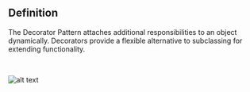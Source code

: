 <h2>Definition</h2>

The Decorator Pattern attaches additional responsibilities to an object dynamically. Decorators provide a flexible alternative to subclassing for extending functionality.

<br />

![alt text](https://github.com/vegasuay/DesignPatterns/blob/master/ObserverPattern/diagram1.PNG)
